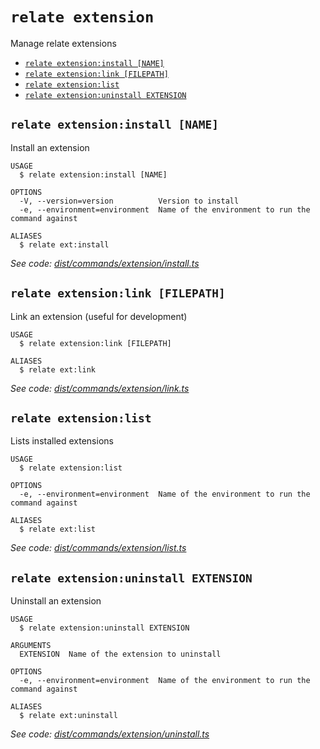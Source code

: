 `relate extension`
==================

Manage relate extensions

* [`relate extension:install [NAME]`](#relate-extensioninstall-name)
* [`relate extension:link [FILEPATH]`](#relate-extensionlink-filepath)
* [`relate extension:list`](#relate-extensionlist)
* [`relate extension:uninstall EXTENSION`](#relate-extensionuninstall-extension)

## `relate extension:install [NAME]`

Install an extension

```
USAGE
  $ relate extension:install [NAME]

OPTIONS
  -V, --version=version          Version to install
  -e, --environment=environment  Name of the environment to run the command against

ALIASES
  $ relate ext:install
```

_See code: [dist/commands/extension/install.ts](https://github.com/neo-technology/relate/blob/v1.0.1-alpha.6/dist/commands/extension/install.ts)_

## `relate extension:link [FILEPATH]`

Link an extension (useful for development)

```
USAGE
  $ relate extension:link [FILEPATH]

ALIASES
  $ relate ext:link
```

_See code: [dist/commands/extension/link.ts](https://github.com/neo-technology/relate/blob/v1.0.1-alpha.6/dist/commands/extension/link.ts)_

## `relate extension:list`

Lists installed extensions

```
USAGE
  $ relate extension:list

OPTIONS
  -e, --environment=environment  Name of the environment to run the command against

ALIASES
  $ relate ext:list
```

_See code: [dist/commands/extension/list.ts](https://github.com/neo-technology/relate/blob/v1.0.1-alpha.6/dist/commands/extension/list.ts)_

## `relate extension:uninstall EXTENSION`

Uninstall an extension

```
USAGE
  $ relate extension:uninstall EXTENSION

ARGUMENTS
  EXTENSION  Name of the extension to uninstall

OPTIONS
  -e, --environment=environment  Name of the environment to run the command against

ALIASES
  $ relate ext:uninstall
```

_See code: [dist/commands/extension/uninstall.ts](https://github.com/neo-technology/relate/blob/v1.0.1-alpha.6/dist/commands/extension/uninstall.ts)_

